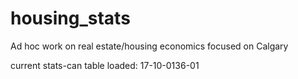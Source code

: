 # housing_stats
 Ad hoc work on real estate/housing economics focused on Calgary 

current stats-can table loaded: 17-10-0136-01